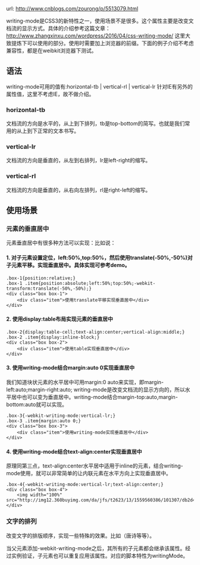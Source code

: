 url:  http://www.cnblogs.com/zourong/p/5513079.html

writing-mode是CSS3的新特性之一，使用场景不是很多。这个属性主要是改变文档流的显示方式。具体的介绍参考这篇文章：http://www.zhangxinxu.com/wordpress/2016/04/css-writing-mode/
这里大致提炼下可以使用的部分。使用时需要加上浏览器的前缀。下面的例子介绍不考虑兼容性，都是在weibkit浏览器下测试。


## 语法

writing-mode可用的值有:horizontal-tb | vertical-rl | vertical-lr  针对IE有另外的属性值，这里不考虑IE，故不做介绍。

### horizontal-tb

文档流的方向是水平的，从上到下排列，tb是top-bottom的简写。也就是我们常用的从上到下正常的文本书写。

### vertical-lr

文档流的方向是垂直的，从左到右排列，lr是left-right的缩写。

### vertical-rl

文档流的方向是垂直的，从右向左排列，rl是right-left的缩写。



## 使用场景

### 元素的垂直居中

元素垂直居中有很多种方法可以实现：比如说：

#### 1. 对子元素设置定位，left:50%,top:50%，然后使用translate(-50%,-50%)对子元素平移。实现垂直居中。具体实现可参考demo。

```
.box-1{position:relative;}
.box-1 .item{position:absolute;left:50%;top:50%;-webkit-transform:translate(-50%,-50%);}
<div class="box box-1">
    <div class="item">使用translate平移实现垂直居中</div>
</div>
```


#### 2. 使用display:table布局实现元素的垂直居中

```
.box-2{display:table-cell;text-align:center;vertical-align:middle;}
.box-2 .item{display:inline-block;}
<div class="box box-2">
    <div class="item">使用table实现垂直居中</div>
</div>
```

#### 3. 使用writing-mode结合margin:auto 0实现垂直居中

我们知道块状元素的水平居中可用margin:0 auto来实现，即margin-left:auto;margin-right:auto; writing-mode是改变文档流的显示方向的，所以水平居中也可以变为垂直居中。writing-mode结合margin-top:auto,margin-bottom:auto就可以实现。

```
.box-3{-webkit-writing-mode:vertical-lr;}
.box-3 .item{margin:auto 0;}
<div class="box box-3">
    <div class="item">使用writing-mode实现垂直居中</div>
</div>
```

#### 4. 使用writing-mode结合text-align:center实现垂直居中

 原理同第三点，text-align:center水平居中适用于inline的元素，结合writing-mode使用，就可以非常简单的让内联元素在水平方向上实现垂直居中。

```
.box-4{-webkit-writing-mode:vertical-lr;text-align:center;}
<div class="box box-4">
    <img width="100%" src="http://img12.360buyimg.com/da/jfs/t2623/13/1559560386/101307/db2d4319/5742af4cNcc412e8a.jpg">
</div>
```

### 文字的排列

改变文字的排版顺序，实现一些特殊的效果。比如（唐诗等等）。

当父元素添加-webkit-writing-mode之后，其所有的子元素都会继承该属性。经过实例验证，子元素也可以重复应用该属性。对应的脚本特性为writingMode。